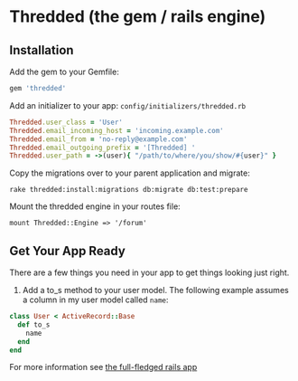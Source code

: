 # Thredded (the gem / rails engine)

## Installation

Add the gem to your Gemfile:

```ruby
gem 'thredded'
```

Add an initializer to your app: `config/initializers/thredded.rb`

```ruby
Thredded.user_class = 'User'
Thredded.email_incoming_host = 'incoming.example.com'
Thredded.email_from = 'no-reply@example.com'
Thredded.email_outgoing_prefix = '[Thredded] '
Thredded.user_path = ->(user){ "/path/to/where/you/show/#{user}" }
```

Copy the migrations over to your parent application and migrate:

```
rake thredded:install:migrations db:migrate db:test:prepare
```

Mount the thredded engine in your routes file:

```
mount Thredded::Engine => '/forum'
```

## Get Your App Ready

There are a few things you need in your app to get things looking just right.

1. Add a to_s method to your user model. The following example assumes a column in my user model called `name`:

```ruby
class User < ActiveRecord::Base
  def to_s
    name
  end
end
```

For more information see [the full-fledged rails app](https://github.com/jayroh/thredded_app)
